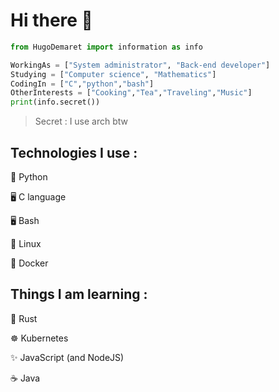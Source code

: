 <h1> Hi there 👋 </h1>

```python
from HugoDemaret import information as info

WorkingAs = ["System administrator", "Back-end developer"]
Studying = ["Computer science", "Mathematics"]
CodingIn = ["C","python","bash"]
OtherInterests = ["Cooking","Tea","Traveling","Music"]
print(info.secret())
```
> Secret : I use arch btw

<h2>Technologies I use :</h2>
<p>🐍 Python</p>
<p>🖥️ C language</p>
<p>🖥️ Bash</p>
<p>🐧 Linux</p>
<p>🐳 Docker</p>
<h2>Things I am learning :</h2>
<p>🦀 Rust</p>
<p>☸ Kubernetes</p>
<p>✨ JavaScript (and NodeJS)</p>
<p>☕ Java</p>
